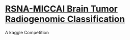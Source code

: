  # [RSNA-MICCAI Brain Tumor Radiogenomic Classification](https://www.kaggle.com/c/rsna-miccai-brain-tumor-radiogenomic-classification)
 A kaggle Competition
